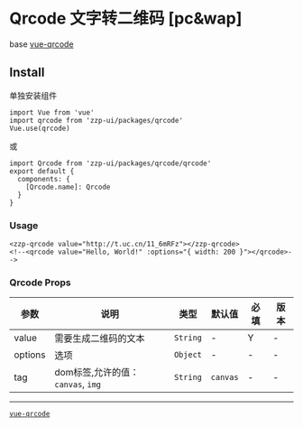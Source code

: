 # Qrcode 文字转二维码 [pc&wap]
base [vue-qrcode](https://github.com/fengyuanchen/vue-qrcode)

## Install

单独安装组件
```vue
import Vue from 'vue'
import qrcode from 'zzp-ui/packages/qrcode'
Vue.use(qrcode)
```
或
```vue
import Qrcode from 'zzp-ui/packages/qrcode/qrcode'
export default {
  components: {
    [Qrcode.name]: Qrcode
  }
}
```

### Usage
```vue
<zzp-qrcode value="http://t.uc.cn/11_6mRFz"></zzp-qrcode>
<!--<qrcode value="Hello, World!" :options="{ width: 200 }"></qrcode>-->

```

### Qrcode Props 

| 参数 | 说明 | 类型 | 默认值 | 必填 | 版本 |
| ---- | ---- | ---- | ---- | ---- | ---- |
| value | 需要生成二维码的文本 | `String` | - | Y | - |
| options | 选项 | `Object` | - | - | - |
| tag | dom标签,允许的值：`canvas`, `img` | `String` | `canvas` | - | - |

---

[`vue-qrcode`](https://fengyuanchen.github.io/vue-qrcode/)

